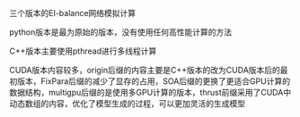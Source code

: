 三个版本的EI-balance网络模拟计算

python版本是最为原始的版本，没有使用任何高性能计算的方法

C++版本主要使用pthread进行多线程计算

CUDA版本内容较多，origin后缀的内容主要是C++版本的改为CUDA版本后的最初版本，FixPara后缀的减少了显存的占用，SOA后缀的更换了更适合GPU计算的数据结构，multigpu后缀的是使用多GPU计算的版本，thrust前缀采用了CUDA中动态数组的内容，优化了模型生成的过程，可以更加灵活的生成模型
